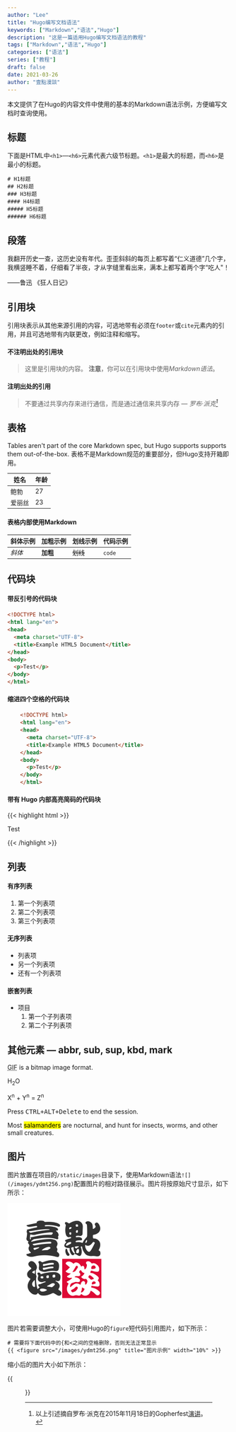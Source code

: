 ```yaml
---
author: "Lee"
title: "Hugo编写文档语法"
keywords: ["Markdown","语法","Hugo"]
description: "这是一篇适用Hugo编写文档语法的教程"
tags: ["Markdown","语法","Hugo"]
categories: ["语法"]
series: ["教程"]
draft: false
date: 2021-03-26
author: "壹點漫談"
---
```


本文提供了在Hugo的内容文件中使用的基本的Markdown语法示例，方便编写文档时查询使用。

## 标题

下面是HTML中`<h1>`—`<h6>`元素代表六级节标题。`<h1>`是最大的标题，而`<h6>`是最小的标题。

```
# H1标题
## H2标题
### H3标题
#### H4标题
##### H5标题
###### H6标题
```

## 段落

我翻开历史一查，这历史没有年代。歪歪斜斜的每页上都写着“仁义道德”几个字，我横竖睡不着，仔细看了半夜，才从字缝里看出来，满本上都写着两个字“吃人"！

——鲁迅 《狂人日记》

## 引用块

引用块表示从其他来源引用的内容，可选地带有必须在`footer`或`cite`元素内的引用，并且可选地带有内联更改，例如注释和缩写。

#### 不注明出处的引用块

> 这里是引用块的内容。
> **注意**，你可以在引用块中使用*Markdown语法*。

#### 注明出处的引用

> 不要通过共享内存来进行通信，而是通过通信来共享内存
> — <cite>罗布·派克[^1]</cite>


[^1]: 以上引述摘自罗布·派克在2015年11月18日的Gopherfest[演讲](https://www.youtube.com/watch?v=PAAkCSZUG1c)。

## 表格

Tables aren't part of the core Markdown spec, but Hugo supports supports them out-of-the-box.
表格不是Markdown规范的重要部分，但Hugo支持开箱即用。

   姓名 | 年龄
--------|------
    鲍勃 | 27
  爱丽丝 | 23

#### 表格内部使用Markdown

| 斜体示例     | 加粗示例  | 划线示例       | 代码示例      |
| ---------- | --------- | ----------------- | ---------- |
| *斜体*  | **加粗**  | ~~划线~~ | `code`     |

## 代码块

#### 带反引号的代码块

``` html
<!DOCTYPE html>
<html lang="en">
<head>
  <meta charset="UTF-8">
  <title>Example HTML5 Document</title>
</head>
<body>
  <p>Test</p>
</body>
</html>
```

#### 缩进四个空格的代码块

``` html
    <!DOCTYPE html>
    <html lang="en">
    <head>
      <meta charset="UTF-8">
      <title>Example HTML5 Document</title>
    </head>
    <body>
      <p>Test</p>
    </body>
    </html>
```
#### 带有 Hugo 内部高亮简码的代码块

{{< highlight html >}}
<!DOCTYPE html>
<html lang="en">
<head>
  <meta charset="UTF-8">
  <title>Example HTML5 Document</title>
</head>
<body>
  <p>Test</p>
</body>
</html>
{{< /highlight >}}

## 列表

#### 有序列表

1. 第一个列表项
2. 第二个列表项
3. 第三个列表项

#### 无序列表

* 列表项
* 另一个列表项
* 还有一个列表项

#### 嵌套列表

* 项目
  1. 第一个子列表项
  2. 第二个子列表项

## 其他元素 — abbr, sub, sup, kbd, mark

<abbr title="Graphics Interchange Format">GIF</abbr> is a bitmap image format.

H<sub>2</sub>O

X<sup>n</sup> + Y<sup>n</sup> = Z<sup>n</sup>

Press <kbd><kbd>CTRL</kbd>+<kbd>ALT</kbd>+<kbd>Delete</kbd></kbd> to end the session.

Most <mark>salamanders</mark> are nocturnal, and hunt for insects, worms, and other small creatures.

## 图片

图片放置在项目的`/static/images`目录下，使用Markdown语法`![](/images/ydmt256.png)`配置图片的相对路径展示。图片将按原始尺寸显示，如下所示：

![](/images/ydmt256.png)

图片若需要调整大小，可使用Hugo的`figure`短代码引用图片，如下所示：

```
# 需要将下面代码中的{和<之间的空格删除，否则无法正常显示
{{ <figure src="/images/ydmt256.png" title="图片示例" width="10%" >}}
```
缩小后的图片大小如下所示：

{{<figure src="/images/ydmt256.png" title="图片示例" width="10%" >}}
